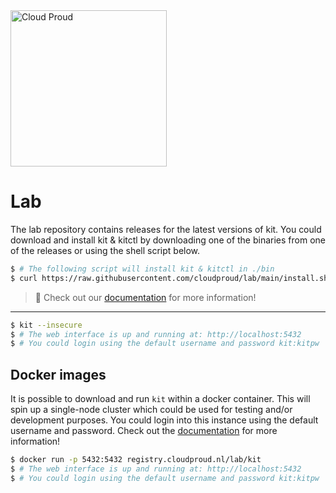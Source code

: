 <img src="https://github.com/cloudproud/lab/assets/3440116/9a92844f-15a6-45a1-9f75-5f26b56b8ee8" width="250px" alt="Cloud Proud" />

# Lab

The lab repository contains releases for the latest versions of kit.
You could download and install kit & kitctl by downloading one of the binaries from one of the releases or using the shell script below.

```sh
$ # The following script will install kit & kitctl in ./bin
$ curl https://raw.githubusercontent.com/cloudproud/lab/main/install.sh | sh
```

> 🚧 Check out our [documentation](https://cloudproud.dev/docs) for more information!

---

```sh
$ kit --insecure
$ # The web interface is up and running at: http://localhost:5432
$ # You could login using the default username and password kit:kitpw
```

## Docker images

It is possible to download and run `kit` within a docker container.
This will spin up a single-node cluster which could be used for testing and/or development purposes.
You could login into this instance using the default username and password.
Check out the [documentation](https://cloudproud.dev/docs/quickstart) for more information!

```sh
$ docker run -p 5432:5432 registry.cloudproud.nl/lab/kit
$ # The web interface is up and running at: http://localhost:5432
$ # You could login using the default username and password kit:kitpw
```